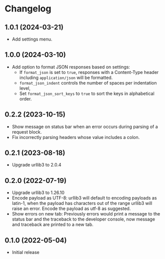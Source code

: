 # Changelog

## 1.0.1 (2024-03-21)

- Add settings menu.

## 1.0.0 (2024-03-10)

- Add option to format JSON responses based on settings:
  + If `format_json` is set to `true`, responses with a Content-Type header including
  `application/json` will be formatted.
  + `format_json_indent` controls the number of spaces per indentation level,
  + Set `format_json_sort_keys` to `true` to sort the keys in alphabetical order.

## 0.2.2 (2023-10-15)

- Show message on status bar when an error occurs during parsing of a request block.
- Fix incorrectly parsing headers whose value includes a colon.

## 0.2.1 (2023-08-18)

- Upgrade urllib3 to 2.0.4

## 0.2.0 (2022-07-19)

- Upgrade urllib3 to 1.26.10
- Encode payload as UTF-8: urllib3 will default to encoding payloads as latin-1,
when the payload has characters out of the range urllib3
will raise an error. Encode the payload as utf-8 as suggested.
- Show errors on new tab: Previously errors would print a message to the status bar and
the traceback to the developer console, now message and traceback are printed to a new
tab.

## 0.1.0 (2022-05-04)

- Initial release
